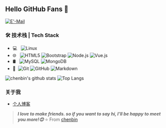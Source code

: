 
## Hello GitHub Fans 👋
[![E'-Mail](https://img.shields.io/badge/-joeysiwei@gmail.com-c14438?style=flat&logo=Gmail&logoColor=white&link=mailto:chenbin3625@qq.com)](mailto:chenbin3625@qq.com)

### 🛠 技术栈 | Tech Stack

- 💻 &#160; ![Linux](https://img.shields.io/badge/-Linux-333333?style=flat&logo=Linux&logoColor=FCC624)
- 🌐 &#160; ![HTML5](https://img.shields.io/badge/-HTML5-333333?style=flat&logo=HTML5)
![Bootstrap](https://img.shields.io/badge/-Bootstrap-333333?style=flat&logo=bootstrap&logoColor=563D7C)
![Node.js](https://img.shields.io/badge/-Node.js-333333?style=flat&logo=node.js)
![Vue.js](https://img.shields.io/badge/-VueJS-333333?style=flat&logo=Vue.js)
- 🛢 &#160; ![MySQL](https://img.shields.io/badge/-MySQL-333333?style=flat&logo=mysql)
![MongoDB](https://img.shields.io/badge/-MongoDB-333333?style=flat&logo=mongodb)
- 🔧 &#160;![Git](https://img.shields.io/badge/-Git-333333?style=flat&logo=git)
![GitHub](https://img.shields.io/badge/-GitHub-333333?style=flat&logo=github)
![Markdown](https://img.shields.io/badge/-Markdown-333333?style=flat&logo=markdown)


![chenbin's github stats](https://github-readme-stats.vercel.app/api?username=chenbin3625&theme=vue-dark)
![Top Langs](https://github-readme-stats.vercel.app/api/top-langs/?username=chenbin3625&layout=compact&theme=vue-dark)


### 关于我
- [个人博客](https://www.u1n1.com/)

> ***I love to make friends. so if you want to say hi, I'll be happy to meet you more!😊***
⭐️ From [chenbin](https://github.com/chenbin3625)
